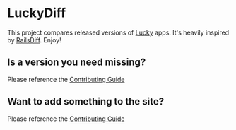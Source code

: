 # LuckyDiff

This project compares released versions of [Lucky](https://luckyframework.org) apps. It's heavily inspired by [RailsDiff](https://railsdiff.org). Enjoy!

## Is a version you need missing?

Please reference the [Contributing Guide](CONTRIBUTING.md)

## Want to add something to the site?

Please reference the [Contributing Guide](CONTRIBUTING.md)
